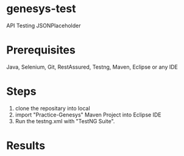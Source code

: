 # genesys-test
API Testing JSONPlaceholder 

# Prerequisites
Java, Selenium, Git, RestAssured, Testng, Maven, Eclipse or any IDE

# Steps
1. clone the repositary into local
2. import "Practice-Genesys" Maven Project into Eclipse IDE
3. Run the testng.xml with "TestNG Suite".

# Results
